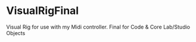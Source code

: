 VisualRigFinal
==============

Visual Rig for use with my Midi controller. Final for Code &amp; Core Lab/Studio Objects
